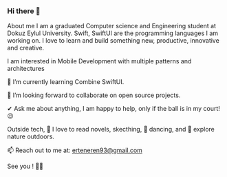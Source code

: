 ### Hi there 👋
 About me
I am a graduated Computer science and Engineering student at Dokuz Eylul University. Swift, SwiftUI are the programming languages I am working on. I love to learn and build something new, productive, innovative and creative. 

I am interested in Mobile Development with multiple patterns and architectures

 🌱 I’m currently learning Combine SwiftUI.
 
👯 I’m looking forward to collaborate on open source projects.

✔ Ask me about anything, I am happy to help, only if the ball is in my court!😉

Outside tech, 📖 I love to read novels, skecthing, 🎵 dancing, and 🌴 explore nature outdoors.

📫 Reach out to me at: erteneren93@gmail.com


See you ! :wave::wave:
<!--
**erenerten93/erenerten93** is a ✨ _special_ ✨ repository because its `README.md` (this file) appears on your GitHub profile.

Here are some ideas to get you started:

- 🔭 I’m currently working on ...
- 🌱 I’m currently learning ...
- 👯 I’m looking to collaborate on ...
- 🤔 I’m looking for help with ...
- 💬 Ask me about ...
- 📫 How to reach me: ...
- 😄 Pronouns: ...
- ⚡ Fun fact: ...
-->
